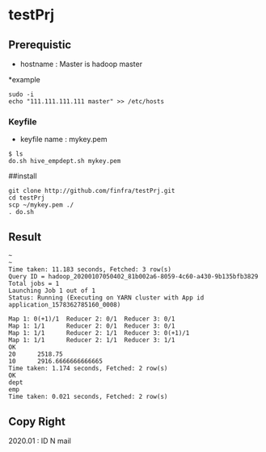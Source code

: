 # testPrj
## Prerequistic
* hostname : Master is hadoop master

*example
```
sudo -i
echo "111.111.111.111 master" >> /etc/hosts
```

### Keyfile
* keyfile name : mykey.pem
```
$ ls
do.sh hive_empdept.sh mykey.pem
```

##install
```
git clone http://github.com/finfra/testPrj.git
cd testPrj
scp ~/mykey.pem ./
. do.sh
```

## Result
```
~
~
Time taken: 11.183 seconds, Fetched: 3 row(s)
Query ID = hadoop_20200107050402_81b002a6-8059-4c60-a430-9b135bfb3829
Total jobs = 1
Launching Job 1 out of 1
Status: Running (Executing on YARN cluster with App id application_1578362785160_0008)

Map 1: 0(+1)/1  Reducer 2: 0/1  Reducer 3: 0/1
Map 1: 1/1      Reducer 2: 0/1  Reducer 3: 0/1
Map 1: 1/1      Reducer 2: 1/1  Reducer 3: 0(+1)/1
Map 1: 1/1      Reducer 2: 1/1  Reducer 3: 1/1
OK
20      2518.75
10      2916.6666666666665
Time taken: 1.174 seconds, Fetched: 2 row(s)
OK
dept
emp
Time taken: 0.021 seconds, Fetched: 2 row(s)

```

## Copy Right
2020.01 : ID N mail
